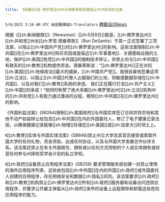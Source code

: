 ```yaml
---
title: 【秘翻在线】佛罗里达州州长德桑蒂斯签署阻止中共影响的法案
---
```

`5/9/2023 3:10 AM UTC 秘密翻譯組G-Translators` [轉載自GNews](https://gnews.org/articles/1285292)

根据《[[zh:新闻极限]]》（Newsmax）[[zh:5月8日]]报道，[[zh:佛罗里达州]][[zh:共和党]]州长[[zh:罗恩·德桑蒂斯]]（Ron DeSantis）于周一正式签署了三项法案，以阻止[[zh:中国共产党]]对[[zh:佛罗里达州]]的影响。这些法案限制[[zh:中共国]]在[[zh:佛罗里达州]]购买农田或是临近[[zh:军事基地]]、关键基础设施的土地，保护[[zh:美国]]免受[[zh:中共国]]的强制技术转让，并禁止向与[[zh:中共国]]有联系的[[zh:教育]]机构提供资金。德桑蒂斯说：“[[zh:佛罗里达州]]正在对抗[[zh:美国]][[zh:地缘政治]]最大的威胁，[[zh:中国共产党]]。我很自豪地签署这项[[zh:立法]]，以阻止[[zh:中国]]代理人占据我们的土地、将敏感数据存储在[[zh:中共国]]、以及对我们[[zh:教育]]系统的渗透。 我们正在履行打击[[zh:共产主义]][[zh:中国]]的承诺！”他同时称赞了绝大多数[[zh:佛罗里达州]][[zh:立法]]机构中的[[zh:共和党]]人有能力通过激进的议程，根除[[zh:中共国]]在[[zh:佛罗里达州]]的影响。

《外国利益法案》(SB264)限制[[zh:美国政府]]与外国实体签订合同并将农地和其他不动产权益转让给包含[[zh:中共国]]在内的外国委托人，修订了电子健康记录法规，以确保健康记录能够[[zh:物理]]存储在[[zh:美国]]或[[zh:加拿大]]的领土上。

《[[zh:教育]]实体与外国实体法案》(SB846)禁止州立大学及其官员接受或索取外国大学的任何礼物，资金资助，达成任何协议，以及与外国大学发展合作伙伴关系。该法案还禁止在有关外国居住、拥有或以任何方式控制的个人或实体拥有或经营任何参与州择校奖学金计划的私立学校。

《[[zh:政府]]设备禁止应用程序法案》(SB258) 要求管理服务部创建一份禁止使用的海外应用程序列表，这些由包括[[zh:中共国]]在内的外国[[zh:政府]]或外国委托人创建的应用程序，存在网络安全和数据[[zh:隐私]]风险。该法案要求[[zh:政府]]和[[zh:教育]]机构禁止[[zh:佛罗里达州]]所有[[zh:政府]]服务器和设备访问违禁应用程序，并要求公共雇主保留从[[zh:政府]]发布的设备上远程擦除和卸载这些危险应用程序的能力。
